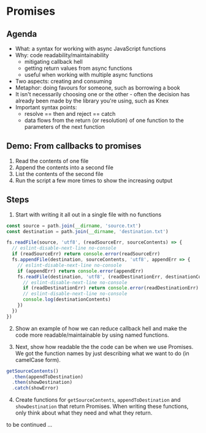 # Promises

## Agenda

* What: a syntax for working with async JavaScript functions
* Why: code readability/maintainability
  - mitigating callback hell
  - getting return values from async functions
  - useful when working with multiple async functions
* Two aspects: creating and consuming
* Metaphor: doing favours for someone, such as borrowing a book
* It isn't necessarily choosing one or the other - often the decision has already been made by the library you're using, such as Knex
* Important syntax points:
  - resolve == then and reject == catch
  - data flows from the return (or resolution) of one function to the parameters of the next function

## Demo: From callbacks to promises

1. Read the contents of one file
2. Append the contents into a second file
3. List the contents of the second file
4. Run the script a few more times to show the increasing output

## Steps

1. Start with writing it all out in a single file with no functions

```js
const source = path.join(__dirname, 'source.txt')
const destination = path.join(__dirname, 'destination.txt')

fs.readFile(source, 'utf8', (readSourceErr, sourceContents) => {
  // eslint-disable-next-line no-console
  if (readSourceErr) return console.error(readSourceErr)
  fs.appendFile(destination, sourceContents, 'utf8', appendErr => {
    // eslint-disable-next-line no-console
    if (appendErr) return console.error(appendErr)
    fs.readFile(destination, 'utf8', (readDestinationErr, destinationContents) => {
      // eslint-disable-next-line no-console
      if (readDestinationErr) return console.error(readDestinationErr)
      // eslint-disable-next-line no-console
      console.log(destinationContents)
    })
  })
})
```

2. Show an example of how we can reduce callback hell and make the code more readable/maintainable by using named functions.

3. Next, show how readable the the code can be when we use Promises. We got the function names by just describing what we want to do (in camelCase form).

```js
getSourceContents()
  .then(appendToDestination)
  .then(showDestination)
  .catch(showError)
```

4. Create functions for `getSourceContents`, `appendToDestination` and `showDestination` that return Promises. When writing these functions, only think about what they need and what they return.

to be continued ...
